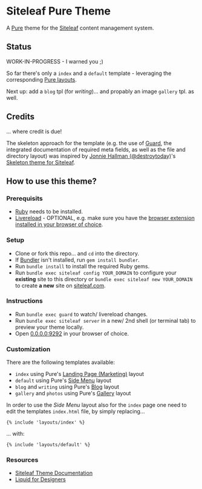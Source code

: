 # Siteleaf Pure Theme

A [Pure][Pure] theme for the [Siteleaf][Siteleaf] content management system.

## Status

WORK-IN-PROGRESS - I warned you ;)

So far there's only a `index` and a `default` template - leveraging the corresponding [Pure layouts](http://purecss.io/layouts/).

Next up: add a `blog` tpl (for *writing*)... and propably an image `gallery` tpl. as well.

## Credits

... where credit is due! 

The skeleton approach for the template (e.g. the use of [Guard][Guard], the integrated documentation of required meta fields, as well as the file and directory layout) was inspired by [Jonnie Hallman (@destroytoday)](https://github.com/destroytoday)'s [Skeleton theme for Siteleaf](https://github.com/destroytoday/siteleaf-skeleton).

## How to use this theme?

### Prerequisits

- [Ruby][Ruby] needs to be installed.
- [Livereload][Livereload] - OPTIONAL, e.g. make sure you have the [browser extension installed in your browser of choice](http://feedback.livereload.com/knowledgebase/articles/86242-how-do-i-install-and-use-the-browser-extensions).

### Setup

- Clone or fork this repo... and `cd` into the directory.
- If [Bundler][Bundler] isn't installed, run `gem install bundler`.
- Run `bundle install` to install the required Ruby gems.
- Run `bundle exec siteleaf config YOUR_DOMAIN` to configure your **existing** site to this directory or `bundle exec siteleaf new YOUR_DOMAIN` to create **a new** site on [siteleaf.com][Siteleaf].

### Instructions

- Run `bundle exec guard` to watch/ livereload changes.
- Run `bundle exec siteleaf server` in a new/ 2nd shell (or terminal tab) to preview your theme locally.
- Open [0.0.0.0:9292](http://0.0.0.0:9292/) in your browser of choice.

### Customization

There are the following templates available:

- `index` using Pure's [Landing Page (Marketing)](http://purecss.io/layouts/marketing/) layout
- `default` using Pure's [Side Menu](http://purecss.io/layouts/side-menu/) layout
- `blog` and `writing` using Pure's [Blog](http://purecss.io/layouts/blog/) layout
- `gallery` and `photos` using Pure's [Gallery](http://purecss.io/layouts/gallery/) layout

In order to use the *Side Menu* layout also for the `index` page one need to edit the templates `index.html` file, by simply replacing... 

    {% include 'layouts/index' %}
    
... with: 

    {% include 'layouts/default' %}

### Resources

- [Siteleaf Theme Documentation](http://www.siteleaf.com/help/themes/)
- [Liquid for Designers](https://github.com/Shopify/liquid/wiki/Liquid-for-Designers)


[Siteleaf]: http://www.siteleaf.com/ "Siteleaf"
[Pure]: http://purecss.io/ "PURE"
[Ruby]: https://www.ruby-lang.org/ "Ruby"
[Bundler]: http://bundler.io/ "Bundler"
[Guard]: http://guardgem.org/ "Guard"
[Livereload]: http://livereload.com/ "Livereload"